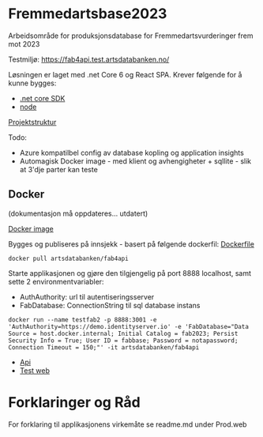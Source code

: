 # Fremmedartsbase2023
Arbeidsområde for produksjonsdatabase for Fremmedartsvurderinger frem mot 2023

Testmiljø: https://fab4api.test.artsdatabanken.no/

Løsningen er laget med .net Core 6 og React SPA.
Krever følgende for å kunne bygges:

* [.net core SDK](https://dotnet.microsoft.com/en-us/download)
* [node](https://nodejs.org/en/)

[Projektstruktur](ProjectStructure.md)

Todo: 

* Azure kompatilbel config av database kopling og application insights
* Automagisk Docker image - med klient og avhengigheter + sqllite - slik at 3'dje parter kan teste

## Docker

(dokumentasjon må oppdateres... utdatert)

[Docker image](https://hub.docker.com/r/artsdatabanken/fab4api)

Bygges og publiseres på innsjekk - basert på følgende dockerfil:
[Dockerfile](https://github.com/Artsdatabanken/Fremmedartsbase2023/blob/main/Prod.Api/Dockerfile)


```
docker pull artsdatabanken/fab4api
```

Starte applikasjonen og gjøre den tilgjengelig på port 8888 localhost, samt sette 2 environmentvariabler:

* AuthAuthority: url til autentiseringsserver
* FabDatabase: ConnectionString til sql database instans

```
docker run --name testfab2 -p 8888:3001 -e 'AuthAuthority=https://demo.identityserver.io' -e 'FabDatabase="Data Source = host.docker.internal; Initial Catalog = fab2023; Persist Security Info = True; User ID = fabbase; Password = notapassword; Connection Timeout = 150;"' -it artsdatabanken/fab4api
```


* [Api](http://localhost:8888/swagger/index.html)
* [Test web](http://localhost:8888/index.html)

# Forklaringer og Råd
For forklaring til applikasjonens virkemåte se readme.md under Prod.web
